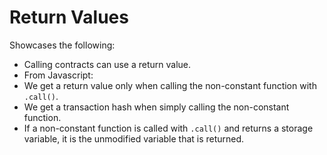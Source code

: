 # Return Values

Showcases the following:

* Calling contracts can use a return value.
* From Javascript:
 * We get a return value only when calling the non-constant function with `.call()`.
 * We get a transaction hash when simply calling the non-constant function.
* If a non-constant function is called with `.call()` and returns a storage variable, it is the unmodified variable that is returned.